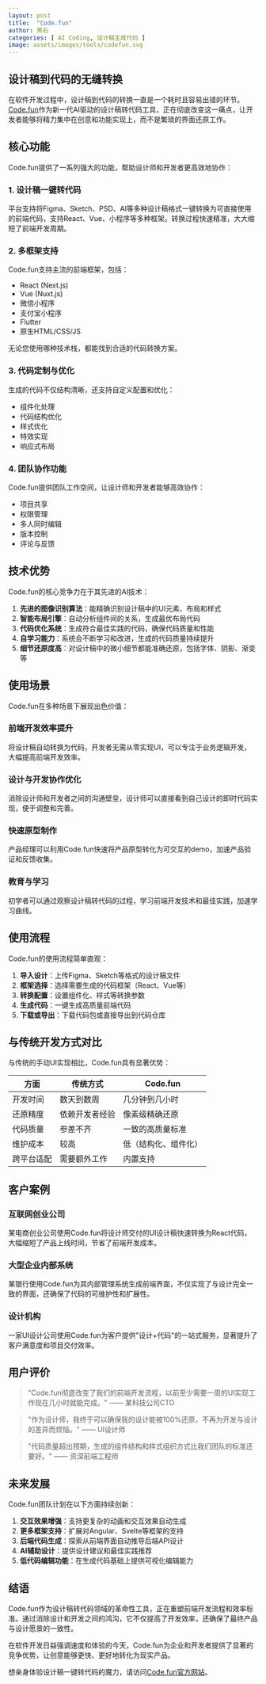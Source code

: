 ```yaml
---
layout: post
title:  "Code.fun"
author: 黑石
categories: [ AI Coding, 设计稿生成代码 ]
image: assets/images/tools/codefun.svg
---
```


## 设计稿到代码的无缝转换

在软件开发过程中，设计稿到代码的转换一直是一个耗时且容易出错的环节。[Code.fun](https://code.fun/)作为新一代AI驱动的设计稿转代码工具，正在彻底改变这一痛点，让开发者能够将精力集中在创意和功能实现上，而不是繁琐的界面还原工作。

## 核心功能

Code.fun提供了一系列强大的功能，帮助设计师和开发者更高效地协作：

### 1. 设计稿一键转代码

平台支持将Figma、Sketch、PSD、AI等多种设计稿格式一键转换为可直接使用的前端代码，支持React、Vue、小程序等多种框架。转换过程快速精准，大大缩短了前端开发周期。

### 2. 多框架支持

Code.fun支持主流的前端框架，包括：
- React (Next.js)
- Vue (Nuxt.js)
- 微信小程序
- 支付宝小程序
- Flutter
- 原生HTML/CSS/JS

无论您使用哪种技术栈，都能找到合适的代码转换方案。

### 3. 代码定制与优化

生成的代码不仅结构清晰，还支持自定义配置和优化：
- 组件化处理
- 代码结构优化
- 样式优化
- 特效实现
- 响应式布局

### 4. 团队协作功能

Code.fun提供团队工作空间，让设计师和开发者能够高效协作：
- 项目共享
- 权限管理
- 多人同时编辑
- 版本控制
- 评论与反馈

## 技术优势

Code.fun的核心竞争力在于其先进的AI技术：

1. **先进的图像识别算法**：能精确识别设计稿中的UI元素、布局和样式
2. **智能布局引擎**：自动分析组件间的关系，生成最优布局代码
3. **代码优化系统**：生成符合最佳实践的代码，确保代码质量和性能
4. **自学习能力**：系统会不断学习和改进，生成的代码质量持续提升
5. **细节还原度高**：对设计稿中的微小细节都能准确还原，包括字体、阴影、渐变等

## 使用场景

Code.fun在多种场景下展现出色价值：

### 前端开发效率提升

将设计稿自动转换为代码，开发者无需从零实现UI，可以专注于业务逻辑开发，大幅提高前端开发效率。

### 设计与开发协作优化

消除设计师和开发者之间的沟通壁垒，设计师可以直接看到自己设计的即时代码实现，便于调整和完善。

### 快速原型制作

产品经理可以利用Code.fun快速将产品原型转化为可交互的demo，加速产品验证和反馈收集。

### 教育与学习

初学者可以通过观察设计稿转代码的过程，学习前端开发技术和最佳实践，加速学习曲线。

## 使用流程

Code.fun的使用流程简单直观：

1. **导入设计**：上传Figma、Sketch等格式的设计稿文件
2. **框架选择**：选择需要生成的代码框架（React、Vue等）
3. **转换配置**：设置组件化、样式等转换参数
4. **生成代码**：一键生成高质量前端代码
5. **下载或导出**：下载代码包或直接导出到代码仓库

## 与传统开发方式对比

与传统的手动UI实现相比，Code.fun具有显著优势：

| 方面 | 传统方式 | Code.fun |
|------|---------|----------|
| 开发时间 | 数天到数周 | 几分钟到几小时 |
| 还原精度 | 依赖开发者经验 | 像素级精确还原 |
| 代码质量 | 参差不齐 | 一致的高质量标准 |
| 维护成本 | 较高 | 低（结构化、组件化） |
| 跨平台适配 | 需要额外工作 | 内置支持 |

## 客户案例

### 互联网创业公司

某电商创业公司使用Code.fun将设计师交付的UI设计稿快速转换为React代码，大幅缩短了产品上线时间，节省了前端开发成本。

### 大型企业内部系统

某银行使用Code.fun为其内部管理系统生成前端界面，不仅实现了与设计完全一致的界面，还确保了代码的可维护性和扩展性。

### 设计机构

一家UI设计公司使用Code.fun为客户提供"设计+代码"的一站式服务，显著提升了客户满意度和项目交付效率。

## 用户评价

> "Code.fun彻底改变了我们的前端开发流程，以前至少需要一周的UI实现工作现在几小时就能完成。" —— 某科技公司CTO

> "作为设计师，我终于可以确保我的设计能被100%还原，不再为开发与设计的差异而烦恼。" —— UI设计师

> "代码质量超出预期，生成的组件结构和样式组织方式比我们团队的标准还要好。" —— 资深前端工程师

## 未来发展

Code.fun团队计划在以下方面持续创新：

1. **交互效果增强**：支持更复杂的动画和交互效果自动生成
2. **更多框架支持**：扩展对Angular、Svelte等框架的支持
3. **后端代码生成**：探索从前端界面自动推导后端API设计
4. **AI辅助设计**：提供设计建议和最佳实践推荐
5. **低代码编辑功能**：在生成代码基础上提供可视化编辑能力

## 结语

Code.fun作为设计稿转代码领域的革命性工具，正在重塑前端开发流程和效率标准。通过消除设计和开发之间的鸿沟，它不仅提高了开发效率，还确保了最终产品与设计愿景的一致性。

在软件开发日益强调速度和体验的今天，Code.fun为企业和开发者提供了显著的竞争优势，让创意能够更快、更好地转化为现实产品。

想亲身体验设计稿一键转代码的魔力，请访问[Code.fun官方网站](https://code.fun/)。 